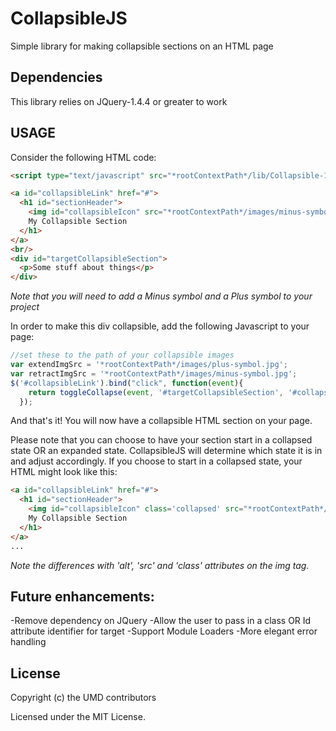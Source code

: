 # CollapsibleJS
Simple library for making collapsible sections on an HTML page


## Dependencies
This library relies on JQuery-1.4.4 or greater to work


## USAGE
Consider the following HTML code:
``` html
<script type="text/javascript" src="*rootContextPath*/lib/Collapsible-1.0.0.js"></script>

<a id="collapsibleLink" href="#">
  <h1 id="sectionHeader">
    <img id="collapsibleIcon" src="*rootContextPath*/images/minus-symbol.jpg" alt="Retract"/>
    My Collapsible Section
  </h1>
</a>
<br/>
<div id="targetCollapsibleSection">
  <p>Some stuff about things</p>
</div>
```
*Note that you will need to add a Minus symbol and a Plus symbol to your project*

In order to make this div collapsible, add the following Javascript to your page:
``` javascript
//set these to the path of your collapsible images
var extendImgSrc = '*rootContextPath*/images/plus-symbol.jpg';
var retractImgSrc = '*rootContextPath*/images/minus-symbol.jpg';
$('#collapsibleLink').bind("click", function(event){
    return toggleCollapse(event, '#targetCollapsibleSection', '#collapsibleIcon', extendImgSrc, retractImgSrc)
  });
```

And that's it! You will now have a collapsible HTML section on your page.

Please note that you can choose to have your section start in a collapsed state
OR an expanded state. CollapsibleJS will determine which state it is in and adjust accordingly.
If you choose to start in a collapsed state, your HTML might look like this:
``` html
<a id="collapsibleLink" href="#">
  <h1 id="sectionHeader">
    <img id="collapsibleIcon" class='collapsed' src="*rootContextPath*/images/plus-symbol.jpg" alt="Extend"/>
    My Collapsible Section
  </h1>
</a>
...
```
*Note the differences with 'alt', 'src' and 'class' attributes on the img tag.*


## Future enhancements:
-Remove dependency on JQuery
-Allow the user to pass in a class OR Id attribute identifier for target
-Support Module Loaders
-More elegant error handling


## License
Copyright (c) the UMD contributors

Licensed under the MIT License.
